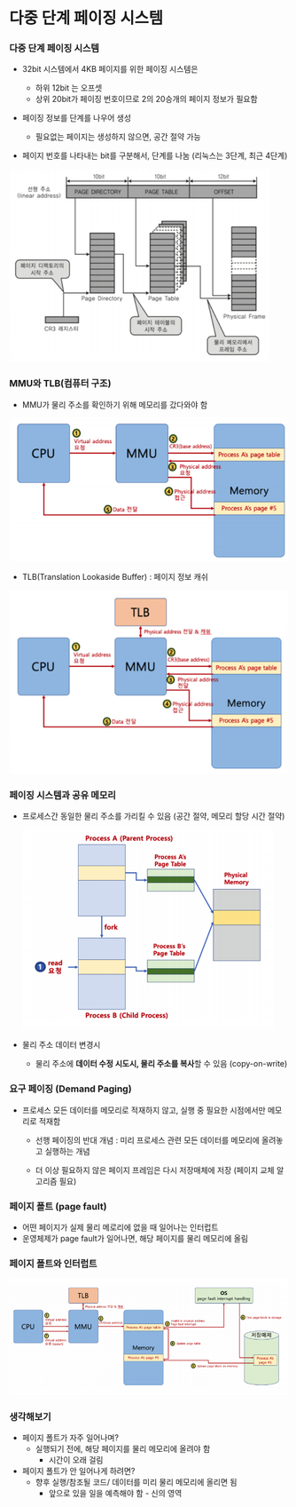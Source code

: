 # 다중 단계 페이징 시스템



### 다중 단계 페이징 시스템



- 32bit 시스템에서 4KB 페이지를 위한 페이징 시스템은
  - 하위 12bit 는 오프셋
  - 상위 20bit가 페이징 번호이므로 2의 20승개의 페이지 정보가 필요함
- 페이징 정보를 단계를 나우어 생성
  - 필요없는 페이지는 생성하지 않으면, 공간 절약 가능

- 페이지 번호를 나타내는 bit를 구분해서, 단계를 나눔 (리눅스는 3단계, 최근 4단계)



![img](../image/os/os_image46.png)



### MMU와 TLB(컴퓨터 구조)

- MMU가 물리 주소를 확인하기 위해 메모리를 갔다와야 함

  

![img](../image/os/os_image47.png)

- TLB(Translation Lookaside Buffer) : 페이지 정보 캐쉬

![img](../image/os/os_image48.png)

### 페이징 시스템과 공유 메모리

- 프로세스간 동일한 물리 주소를 가리킬 수 있음 (공간 절약, 메모리 할당 시간 절약)

  ![img](../image/os/os_image49.png)

- 물리 주소 데이터 변경시
  
  - 물리 주소에 **데이터 수정 시도시, 물리 주소를 복사**할 수 있음 (copy-on-write)



### 요구 페이징 (Demand Paging)

- 프로세스 모든 데이터를 메모리로 적재하지 않고, 실행 중 필요한 시점에서만 메모리로 적재함

  - 선행 페이징의 반대 개념 : 미리 프로세스 관련 모든 데이터를 메모리에 올려놓고 실행하는 개념

  - 더 이상 필요하지 않은 페이지 프레임은 다시 저장매체에 저장 (페이지 교체 알고리즘 필요)



### 페이지 폴트 (page fault)

- 어떤 페이지가 실제 물리 메로리에 없을 때 일어나는 인터럽트
- 운영체제가 page fault가 일어나면, 해당 페이지를 물리 메모리에 올림





### 페이지 폴트와 인터럽트

![img](../image/os/os_image50.png)



### 생각해보기

- 페이지 폴트가 자주 일어나며?
  - 실행되기 전에, 해당 페이지를 물리 메모리에 올려야 함
    - 시간이 오래 걸림
- 페이지 폴트가 안 일어나게 하려면?
  - 향후 실행/참조될 코드/ 데이터를 미리 물리 메모리에 올리면 됨
    - 앞으로 있을 일을 예측해야 함 - 신의 영역